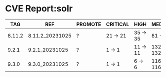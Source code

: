 # CVE Report:solr
|  TAG   |       REF       | PROMOTE | CRITICAL |   HIGH   |   MEDIUM   |   LOW    | UNKNOWN |
|--------|-----------------|---------|----------|----------|------------|----------|---------|
| 8.11.2 | 8.11.2_20231025 | ?       | 21 -> 21 | 35 -> 35 | 81 -> 81   | 39 -> 39 | 0 -> 0  |
| 9.2.1  | 9.2.1_20231025  | ?       | 1 -> 1   | 11 -> 11 | 132 -> 132 | 61 -> 61 | 0 -> 0  |
| 9.3.0  | 9.3.0_20231025  | ?       | 1 -> 1   | 6 -> 6   | 116 -> 116 | 61 -> 61 | 0 -> 0  |
